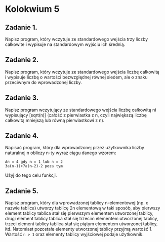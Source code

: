 # Kolokwium 5

## Zadanie 1. 
Napisz program, który wczytuje ze standardowego wejścia trzy liczby całkowite i wypisuje na standardowym wyjściu ich średnią.

## Zadanie 2. 
Napisz program, który wczytuje ze standardowego wejścia liczbę całkowitą i wypisuje liczbę o wartości bezwzględnej równej siedem, ale o znaku przeciwnym do wprowadzonej liczby.

## Zadanie 3. 
Napisz program wczytujący ze standardowego wejścia liczbę całkowitą ni wypisujący [sqrt(n)] (całość z pierwiastka z n, czyli największą liczbę całkowitą mniejszą lub równą pierwiastkowi z n).

## Zadanie 4. 
Napisać program, który dla wprowadzonej przez użytkownika liczby naturalnej n obliczy n-ty wyraz ciągu danego wzorem:
```
An = 4 gdy n = 1 lub n = 2
3a(n-1)+7a(n-2)-2 poza tym
```
Użyj do tego celu funkcji.

## Zadanie 5.
Napisz program, który dla wprowadzonej tablicy n-elementowej (np. o nazwie tablica) utworzy tablicę 2n elementową w taki sposób, aby pierwszy element tablicy tablica stał się pierwszym elementem utworzonej tablicy, drugi element tablicy tablica stał się trzecim elementem utworzonej tablicy, trzeci element tablicy tablica stał się piątym elementem utworzonej tablicy, itd. Natomiast pozostałe elementy utworzonej tablicy przyjmą wartość 1. Wartość `n > 1` oraz elementy tablicy wyjściowej podaje użytkownik.
